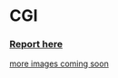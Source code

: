 # CGI

### [Report here](https://github.com/yash110698/CGI/blob/main/Report.pdf)

[more images coming soon]()
